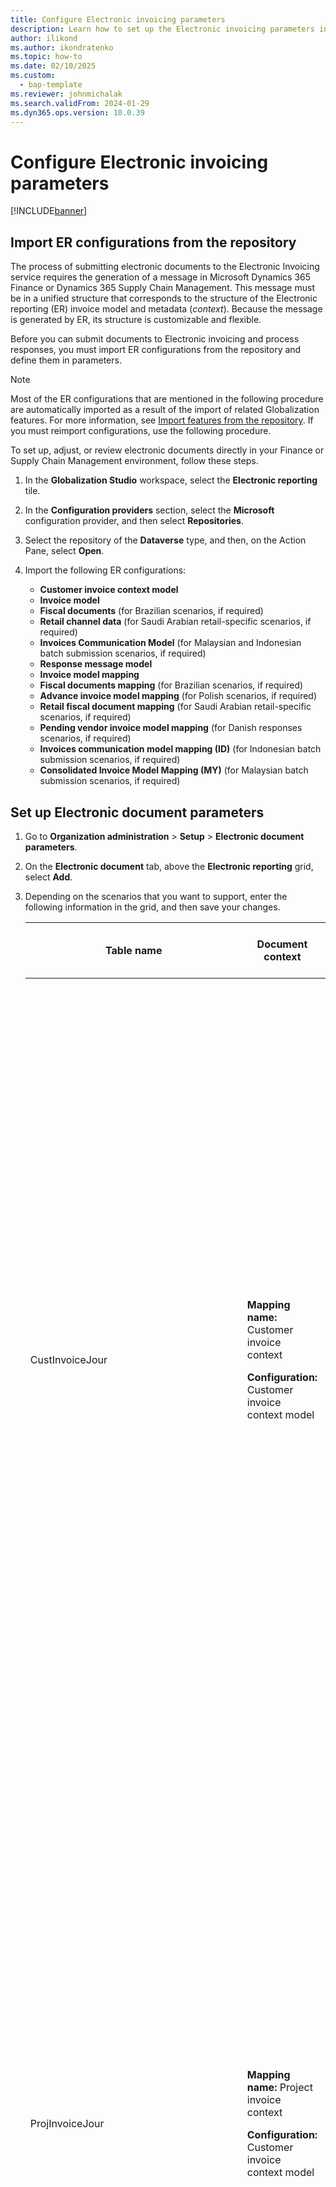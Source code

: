 ```yaml
---
title: Configure Electronic invoicing parameters
description: Learn how to set up the Electronic invoicing parameters in Globalization Studio, including a step-by-step overview for setting up electronic documents.
author: ilikond
ms.author: ikondratenko
ms.topic: how-to
ms.date: 02/10/2025
ms.custom: 
  - bap-template
ms.reviewer: johnmichalak
ms.search.validFrom: 2024-01-29
ms.dyn365.ops.version: 10.0.39
---
```


# Configure Electronic invoicing parameters

[!INCLUDE[banner](../../includes/banner.md)]

## Import ER configurations from the repository

The process of submitting electronic documents to the Electronic Invoicing service requires the generation of a message in Microsoft Dynamics 365 Finance or Dynamics 365 Supply Chain Management. This message must be in a unified structure that corresponds to the structure of the Electronic reporting (ER) invoice model and metadata (*context*). Because the message is generated by ER, its structure is customizable and flexible.

Before you can submit documents to Electronic invoicing and process responses, you must import ER configurations from the repository and define them in parameters.

> [!NOTE]
> Most of the ER configurations that are mentioned in the following procedure are automatically imported as a result of the import of related Globalization features. For more information, see [Import features from the repository](../global/gs-e-invoicing-import-feature-global-repository.md). If you must reimport configurations, use the following procedure. 

To set up, adjust, or review electronic documents directly in your Finance or Supply Chain Management environment, follow these steps.

1. In the **Globalization Studio** workspace, select the **Electronic reporting** tile.
1. In the **Configuration providers** section, select the **Microsoft** configuration provider, and then select **Repositories**.
1. Select the repository of the **Dataverse** type, and then, on the Action Pane, select **Open**.
1. Import the following ER configurations:

    - **Customer invoice context model**
    - **Invoice model**
    - **Fiscal documents** (for Brazilian scenarios, if required)
    - **Retail channel data** (for Saudi Arabian retail-specific scenarios, if required)
    - **Invoices Communication Model** (for Malaysian and Indonesian batch submission scenarios, if required)
    - **Response message model**
    - **Invoice model mapping**
    - **Fiscal documents mapping** (for Brazilian scenarios, if required)
    - **Advance invoice model mapping** (for Polish scenarios, if required)
    - **Retail fiscal document mapping** (for Saudi Arabian retail-specific scenarios, if required)
    - **Pending vendor invoice model mapping** (for Danish responses scenarios, if required)
    - **Invoices communication model mapping (ID)** (for Indonesian batch submission scenarios, if required)
    - **Consolidated Invoice Model Mapping (MY)** (for Malaysian batch submission scenarios, if required)

## Set up Electronic document parameters

1. Go to **Organization administration** \> **Setup** \> **Electronic document parameters**.
1. On the **Electronic document** tab, above the **Electronic reporting** grid, select **Add**.
1. Depending on the scenarios that you want to support, enter the following information in the grid, and then save your changes.

   | Table name | Document context | Electronic document model mapping | Features that it's required for |
   |------------|------------------|-----------------------------------|---------------------------------|
   | CustInvoiceJour | <p><b>Mapping name:</b> Customer invoice context</p><p><b>Configuration:</b> Customer invoice context model</p> | <p><b>Mapping name:</b> Customer Invoice</p><p><b>Configuration:</b> Invoice model mapping</p> | <ul><li>Austrian electronic invoices (AT)</li><li>Belgian electronic invoice (BE)</li><li>Danish electronic invoice (DK)</li><li>Egyptian electronic invoice (EG)</li><li>Estonian electronic invoice (EE)</li><li>Finish electronic invoice (FI)</li><li>French electronic invoice (FR)</li><li>German electronic invoice (DE)</li><li>FatturaPA (IT)</li><li>Dutch electronic invoice (NL)</li><li>Norwegian electronic invoice (NO)</li><li>Polish electronic invoice (PL)</li><li>Spanish electronic invoice (ES)</li><li>PEPPOL electronic invoice</li><li>Saudi Arabian electronic invoice (SA)</li><li>Australian electronic invoice (AU)</li><li>New Zealand electronic invoice (NZ)</li><li>Malaysian electronic invoicing (MY)</li><li>Singaporean electronic invoice (SG)</li></ul> |
   | ProjInvoiceJour | <p><b>Mapping name:</b> Project invoice context</p><p><b>Configuration:</b> Customer invoice context model</p> | <p><b>Mapping name:</b> Project Invoice</p><p><b>Configuration:</b> Invoice model mapping</p> | <ul><li>Austrian electronic invoices (AT)</li><li>Belgian electronic invoice (BE)</li><li>Danish electronic invoice (DK)</li><li>Egyptian electronic invoice (EG)</li><li>Estonian electronic invoice (EE)</li><li>Finish electronic invoice (FI)</li><li>French electronic invoice (FR)</li><li>German electronic invoice (DE)</li><li>FatturaPA (IT)</li><li>Dutch electronic invoice (NL)</li><li>Norwegian electronic invoice (NO)</li><li>Polish electronic invoice (PL)</li><li>Spanish electronic invoice (ES)</li><li>PEPPOL electronic invoice</li><li>Saudi Arabian electronic invoice (SA)</li><li>Australian electronic invoice (AU)</li><li>New Zealand electronic invoice (NZ)</li><li>Malaysian electronic invoicing (MY)</li><li>Singaporean electronic invoice (SG)</li></ul> |
   | CzCustAdvanceInvoiceTable | <p><b>Mapping name:</b> Advance invoice context</p><p><b>Configuration:</b> Customer invoice context model</p> | <p><b>Mapping name:</b> Advance invoice model mapping</p><p><b>Configuration:</b> Advance invoice model mapping</p> | Polish electronic invoice (PL) |
   | RetailTransactionFiscalTransDocumentView | <p><b>Mapping name:</b> Retail fiscal document context</p><p><b>Configuration:</b> Customer invoice context model</p> | <p><b>Mapping name:</b> Retail fiscal document</p><p><b>Configuration:</b> Retail fiscal document mapping</p> | Saudi Arabian electronic invoice (SA) |
   | VendInvoiceInfoTable | <p>**Mapping name:** Pending vendor invoice context</p><p>**Configuration:** Customer invoice context model</p> | <p>**Mapping name:**  Pending vendor invoice model mapping</p><p>**Configuration:** Pending vendor invoice model mapping</p> | <ul><li>Danish electronic invoice (DK)</li><li> Chilean electronic invoice (CL)</li></ul> |
   | LedgerJournalTrans | <p>**Mapping name:** Prepayment invoice context</p><p>**Configuration:** Customer invoice context model</p> | <p>**Mapping name:**  Customer prepayments</p><p>**Configuration:** Invoice model mapping</p> | Saudi Arabian Zatca submission (SA) |
   | VendInvoiceJour | <p><b>Mapping name:</b> Self invoice context</p><p><b>Configuration:</b> Customer invoice context model</p> | <p><b>Mapping name:</b> Self invoice</p><p><b>Configuration:</b> Self invoice model mapping</p> | Malaysian electronic invoicing (MY) |
   | <p>CustInvoiceJour</p><p>ProjInvoiceJour</p><p>(*In case of batch submission*)</p> | <p><b>Mapping name:</b> Batch submission</p><p><b>Configuration:</b> Customer invoice context model</p> | <p><b>Mapping name:</b> Invoices communication model mapping (ID)</p><p><b>Configuration:</b> Invoices communication model mapping (ID)</p> | Indonesian electronic invoice (ID) |
   | <p>CustInvoiceJour</p><p>(*In case of batch submission*)</p> | <p><b>Mapping name:</b> Batch submission</p><p><b>Configuration:</b> Customer invoice context model</p> | <p><b>Mapping name:</b> Consolidated Invoice Model Mapping (MY)</p><p><b>Configuration:</b> Consolidated Invoice Model Mapping (MY)</p> | Malaysian electronic invoicing (MY) |
   | LTMCustInvoiceJour | <p><b>Mapping name:</b> Customer invoice context</p><p><b>Configuration:</b> Customer invoice context model</p> | <p><b>Mapping name:</b> Customer E-Invoice</p><p><b>Configuration:</b> Invoice model mapping LATAM</p> | <ul><li>Chilean electronic invoice (CL)</li><li>Costa Rican electronic invoice (CR)</li><li>Panama electronic invoice (PA)</li><li>Uruguay electronic invoice (UY)</li></ul> |
   | LTMProjInvoiceJour | <p><b>Mapping name:</b> Project invoice context</p><p><b>Configuration:</b> Customer invoice context model</p> | <p><b>Mapping name:</b> Project E-Invoice</p><p><b>Configuration:</b> Invoice model mapping LATAM</p> | <ul><li>Chilean electronic invoice (CL)</li><li>Costa Rican electronic invoice (CR)</li><li>Panama electronic invoice (PA)</li><li>Uruguay electronic invoice (UY)</li></ul> |	  
   | LTMCustPackingSlipJour | <p><b>Mapping name:</b> Customer Packing Slip context</p><p><b>Configuration:</b> Customer invoice context model</p> | <p><b>Mapping name:</b> Customer E-Invoice</p><p><b>Configuration:</b> Invoice model mapping LATAM</p> | Chilean electronic invoice (CL) |

If you derive a configuration from the configuration that's mentioned in the preceding table, define the new configuration.

> [!NOTE]
> By default, configured Electronic document parameters are applicable to all legal entities. To activate a configuration for specific legal entities, enable the **Electronic documents configuration per legal entities** feature in Feature management. For more information, see [Feature management overview](../../../fin-ops-core/fin-ops/get-started/feature-management/feature-management-overview.md).

To set up the rules to process responses from the Electronic Invoicing service, and to update Finance and Supply Chain Management data based on invoices that are processed by the service, set up response types. In most scenarios, this setup is country/region-specific. Therefore, we recommend that you follow the country/region-specific instructions. For more information, see [Availability of Electronic Invoicing Service features by country or region](e-invoicing-country-specific-availability.md).

## Create a Key Vault reference

1. On the **Electronic document parameters** page, on the **Electronic Invoicing** tab, on the **Key Vault settings** FastTab, select **Key Vault parameters**.
1. On the **Key Vault parameters** page, select **New** to create a Key Vault reference.
1. In the **Name** field, enter the name of the Key Vault reference.
1. In the **Description** field, enter a description.
1. In the **Key Vault URI** field, paste the Key Vault URI from the key vault (`https://<your key vault>.vault.azure.net/`). For more information, see [Create an Azure key vault in the Azure portal](gs-e-invoicing-create-azure-key-vault-azure-portal.md).
1. In the **Certificates** section, select **Add**.
1. In the **Name** field, enter the name of the storage account secret or certificate. This name should match the name of the Key Vault secret that holds the shared access signature (SAS) token of the storage account. For more information, see [Create an Azure storage account in the Azure portal](gs-e-invoicing-create-azure-storage-account-azure-portal.md).
1. In the **Description** field, enter a description.
1. In the **Type** field, select either **Secret** or **Certificate**, depending on what you're configuring.

    > [!NOTE]
    > In some scenarios, you must use public certificates that have the .cer file name extension. However, Key Vault doesn't support importing and storing certificates of this type as Key Vault certificates. In these scenarios, you should save the .cer file as a Base-64-encoded X.509 (.CER) string. Then, in a Key Vault secret, store the string that appears between the **BEGIN CERTIFICATE** line and the **END CERTIFICATE** line in the file. In the service environment, you should still create a reference to the Key Vault record and set the **Type** field to **Certificate**.
    >
    > Alternatively, use the following PowerShell script to generate a Base-64 string of the .cer certificate file.
    > 
    > ```powershell
    > $FilePath = ''
    > $Cer = New-Object -TypeName System.Security.Cryptography.X509Certificates.X509Certificate2($FilePath)
    > $BinCert = $Cer.GetRawCertData()
    > $Base64Cert = [System.Convert]::ToBase64String($BinCert)
    > echo $Base64Cert
    > ```

1. If your specific scenarios require a chain of certificates to apply digital signatures or establish a secure (Secure Sockets Layer \[SSL\]) connection to external web services, create a chain of certificates where the certificates are in the following order: *Root certificates* \> *Intermediate certificates* \> *End-user certificates*. Root certificate authorities (CAs) are a trusted source of certificates. Intermediate CA certificates are bridges that link the end-user certificates to the root CA certificates. To create and set up a chain of certificates, follow these steps:

    1. On the Action Pane, select **Chain of certificates**.
    1. Select **New** to create a chain of certificates.
    1. In the **Name** field, enter the name of the chain of certificates.
    1. In the **Description** field, enter a description.
    1. In the **Certificates** section, select **Add** to add a certificate to the chain.
    1. Use the **Up** or **Down** button to change the position of the certificate in the chain. Keep the CA root certificate at the top of the list and the end-user certificate at the bottom.
    1. Save the data, and close the **Chain of certificates** page.

1. Save the data, and close the **Key Vault parameters** page.
1. In the **Key Vault** field, select the key vault that you created in previous steps.
1. In the **Storage SAS token secret** field, select the name of the storage account secret that must be used to authenticate access to the storage account.

### Configure number sequences

If your scenarios require number sequences (for example, in file names), you can use number sequences that are used either across Globalization features or for a specific Globalization feature. After a number sequence is defined, you can use it in variables and processing pipelines. To track the use of a number sequence, look for a value in the **Current Value** field and a selected **In use** checkbox on the **Number sequences** FastTab on the **Electronic Invoicing** tab of the **Electronic document parameters** page.

To create a number sequence, select **New** on the **Number sequences** FastTab. Then enter a name and description.

To delete a number sequence if it's no longer used, select **Delete**.

## Inactivate legacy Electronic invoicing functionality

To inactivate old (legacy) ER functionality for some features, and to activate additional functionality in Finance and Supply Chain Management for some country/region-specific scenarios, enable the corresponding feature on the **Features** tab of the **Electronic document parameters** page.

When you enable a feature in the list, the legacy functionality is inactivated for the corresponding country or region and feature name.
